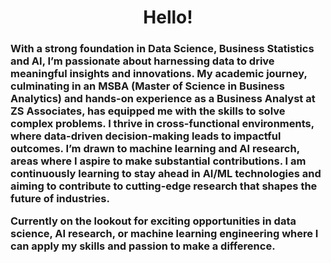 <h1 align="center">Hello!</h1>
<h3 align="justified"> With a strong foundation in Data Science, Business Statistics and AI, I’m passionate about harnessing data to drive meaningful insights and innovations. My academic journey, culminating in an MSBA (Master of Science in Business Analytics) and hands-on experience as a Business Analyst at ZS Associates, has equipped me with the skills to solve complex problems. I thrive in cross-functional environments, where data-driven decision-making leads to impactful outcomes. I’m drawn to machine learning and AI research, areas where I aspire to make substantial contributions. I am continuously learning to stay ahead in AI/ML technologies and aiming to contribute to cutting-edge research that shapes the future of industries.


Currently on the lookout for exciting opportunities in data science, AI research, or machine learning engineering where I can apply my skills and passion to make a difference. </h3>
